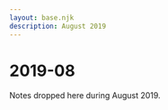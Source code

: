 ```yaml
---
layout: base.njk
description: August 2019
---
```


# 2019-08

Notes dropped here during August 2019.

